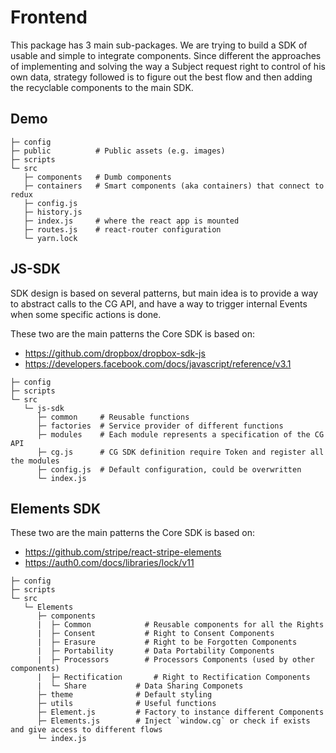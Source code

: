 # Frontend 

This package has 3 main sub-packages. We are trying to build a SDK of usable and simple to integrate components. Since different the approaches of implementing and solving the way a Subject request right to control of his own data, strategy followed is to figure out the best flow and then adding the recyclable components to the main SDK.

## Demo

```
├─ config
├─ public          # Public assets (e.g. images)
├─ scripts
└─ src
   ├─ components   # Dumb components
   ├─ containers   # Smart components (aka containers) that connect to redux
   ├─ config.js
   ├─ history.js
   ├─ index.js     # where the react app is mounted
   ├─ routes.js    # react-router configuration
   └─ yarn.lock
```

## JS-SDK

SDK design is based on several patterns, but main idea is to provide a way to abstract calls to the CG API, and have a way to trigger internal Events when some specific actions is done.

These two are the main patterns the Core SDK is based on:

- https://github.com/dropbox/dropbox-sdk-js
- https://developers.facebook.com/docs/javascript/reference/v3.1

```
├─ config
├─ scripts
└─ src
   └─ js-sdk
      ├─ common     # Reusable functions
      ├─ factories  # Service provider of different functions
      ├─ modules    # Each module represents a specification of the CG API
      ├─ cg.js      # CG SDK definition require Token and register all the modules
      ├─ config.js  # Default configuration, could be overwritten
      └─ index.js   
```


## Elements SDK

These two are the main patterns the Core SDK is based on:

- https://github.com/stripe/react-stripe-elements
- https://auth0.com/docs/libraries/lock/v11


```
├─ config
├─ scripts
└─ src
   └─ Elements
      ├─ components
      |  ├─ Common		      # Reusable components for all the Rights
      |  ├─ Consent		      # Right to Consent Components
      |  ├─ Erasure		      # Right to be Forgotten Components
      |  ├─ Portability		  # Data Portability Components
      |  ├─ Processors		  # Processors Components (used by other components)
      |  ├─ Rectification		# Right to Rectification Components
      |  └─ Share           # Data Sharing Componets
      ├─ theme              # Default styling
      ├─ utils              # Useful functions
      ├─ Element.js         # Factory to instance different Components
      ├─ Elements.js        # Inject `window.cg` or check if exists and give access to different flows
      └─ index.js
```




